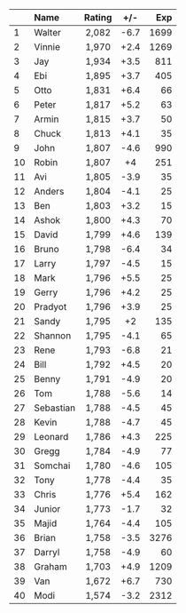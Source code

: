 | |Name|Rating|+/-|Exp|
|-|:---|:----:|:-:|--:|
|1|Walter|2,082|-6.7|1699|
|2|Vinnie|1,970|+2.4|1269|
|3|Jay|1,934|+3.5|811|
|4|Ebi|1,895|+3.7|405|
|5|Otto|1,831|+6.4|66|
|6|Peter|1,817|+5.2|63|
|7|Armin|1,815|+3.7|50|
|8|Chuck|1,813|+4.1|35|
|9|John|1,807|-4.6|990|
|10|Robin|1,807|+4|251|
|11|Avi|1,805|-3.9|35|
|12|Anders|1,804|-4.1|25|
|13|Ben|1,803|+3.2|15|
|14|Ashok|1,800|+4.3|70|
|15|David|1,799|+4.6|139|
|16|Bruno|1,798|-6.4|34|
|17|Larry|1,797|-4.5|15|
|18|Mark|1,796|+5.5|25|
|19|Gerry|1,796|+4.2|25|
|20|Pradyot|1,796|+3.9|25|
|21|Sandy|1,795|+2|135|
|22|Shannon|1,795|-4.1|65|
|23|Rene|1,793|-6.8|21|
|24|Bill|1,792|+4.5|20|
|25|Benny|1,791|-4.9|20|
|26|Tom|1,788|-5.6|14|
|27|Sebastian|1,788|-4.5|45|
|28|Kevin|1,788|-4.7|45|
|29|Leonard|1,786|+4.3|225|
|30|Gregg|1,784|-4.9|77|
|31|Somchai|1,780|-4.6|105|
|32|Tony|1,778|-4.4|35|
|33|Chris|1,776|+5.4|162|
|34|Junior|1,773|-1.7|32|
|35|Majid|1,764|-4.4|105|
|36|Brian|1,758|-3.5|3276|
|37|Darryl|1,758|-4.9|60|
|38|Graham|1,703|+4.9|1209|
|39|Van|1,672|+6.7|730|
|40|Modi|1,574|-3.2|2312|
